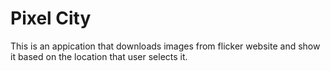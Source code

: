 # Pixel City

This is an appication that downloads images from flicker website and show it based on the location that user selects it. 
